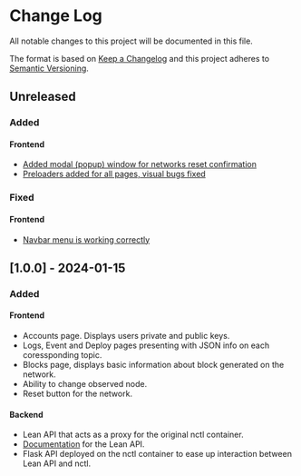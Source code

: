 # Change Log

All notable changes to this project will be documented in this file.

The format is based on [Keep a Changelog](http://keepachangelog.com/)
and this project adheres to [Semantic Versioning](http://semver.org/).

## Unreleased

### Added

#### Frontend

- [Added modal (popup) window for networks reset confirmation](https://github.com/block-bites/fondant-app/pull/77)
- [Preloaders added for all pages, visual bugs fixed](https://github.com/block-bites/fondant-app/pull/80)

### Fixed

#### Frontend

- [Navbar menu is working correctly](https://github.com/block-bites/fondant-app/pull/64)

## [1.0.0] - 2024-01-15

### Added

#### Frontend

- Accounts page. Displays users private and public keys.
- Logs, Event and Deploy pages presenting with JSON info on each coressponding topic.
- Blocks page, displays basic information about block generated on the network.
- Ability to change observed node.
- Reset button for the network.

#### Backend

- Lean API that acts as a proxy for the original nctl container.
- [Documentation](https://github.com/block-bites/fondant-app/blob/master/OpenAPI.yml) for the Lean API.
- Flask API deployed on the nctl container to ease up interaction between Lean API and nctl.
